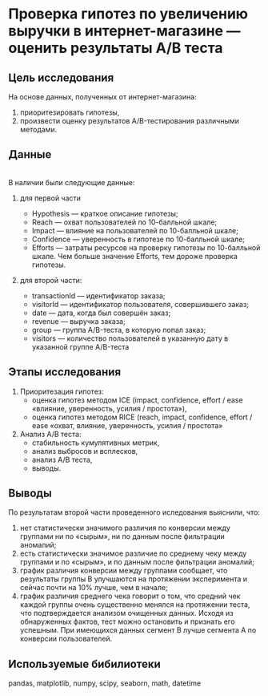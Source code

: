 # Проверка гипотез по увеличению выручки в интернет-магазине — оценить результаты A/B теста

## Цель исследования
На основе данных, полученных от интернет-магазина:
1) приоритезировать гипотезы, 
2) произвести оценку результатов A/B-тестирования различными методами.

## Данные
<br>
В наличии были следующие данные:

1) для первой части
   - Hypothesis — краткое описание гипотезы;
   - Reach — охват пользователей по 10-балльной шкале;
   - Impact — влияние на пользователей по 10-балльной шкале;
   - Confidence — уверенность в гипотезе по 10-балльной шкале;
   - Efforts — затраты ресурсов на проверку гипотезы по 10-балльной шкале. Чем   больше значение Efforts, тем дороже проверка гипотезы.
   
2) для второй части:
   - transactionId — идентификатор заказа;
   - visitorId — идентификатор пользователя, совершившего заказ;
   - date — дата, когда был совершён заказ;
   - revenue — выручка заказа;
   - group — группа A/B-теста, в которую попал заказ;
   - visitors — количество пользователей в указанную дату в указанной группе A/B-теста

## Этапы исследования
1. Приоритезация гипотез:
   - оценка гипотез методом ICE (impact, confidence, effort / ease «влияние, уверенность, усилия / простота»),
   - оценка гипотез методом RICE (reach, impact, confidence, effort / ease «охват, влияние, уверенность, усилия / простота»
2. Анализ А/B теста:
   - стабильность кумулятивных метрик,
   - анализ выбросов и всплесков,
   - анализ A/B теста,
   - выводы.
   
## Выводы
По результатам второй части проведенного иследования выяснили, что:
1) нет статистически значимого различия по конверсии между группами ни по «сырым», ни по данным после фильтрации аномалий;
2) есть статистически значимое различие по среднему чеку между группами и по «сырым», и по данным после фильтрации аномалий;
3) график различия конверсии между группами сообщает, что результаты группы B улучшаются на протяжении эксперимента и сейчас почти на 10% лучше, чем в начале;
4) график различия среднего чека говорит о том, что средний чек каждой группы очень существенно менялся на протяжении теста, что подтверждается анализом очищенных данных.
Исходя из обнаруженных фактов, тест можно остановить и признать его успешным. При имеющихся данных сегмент B лучше сегмента A по конверсии пользователей.

## Используемые бибилиотеки
pandas, matplotlib, numpy, scipy, seaborn, math, datetime
